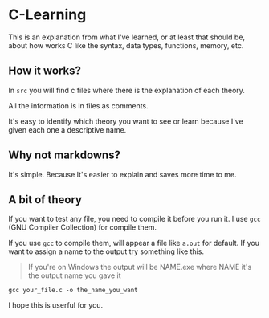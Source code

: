 # C-Learning
This is an explanation from what I've learned, or at least that 
should be, about how works C like the syntax, data types, functions, 
memory, etc.

## How it works?
In `src` you will find c files where there is the explanation of
each theory. 

All the information is in files as comments.

It's easy to identify which theory you want to see or learn 
because I've given each one a descriptive name.

## Why not markdowns?
It's simple. Because It's easier to explain and saves more
time to me.

## A bit of theory
If you want to test any file, you need to compile it before you run it.
I use `gcc` (GNU Compiler Collection) for compile them.

If you use `gcc` to compile them, will appear a file like `a.out` for
default. If you want to assign a name to the output try something like this.

> If you're on Windows the output will be NAME.exe where NAME it's the
> output name you gave it

```
gcc your_file.c -o the_name_you_want
```

I hope this is userful for you.
